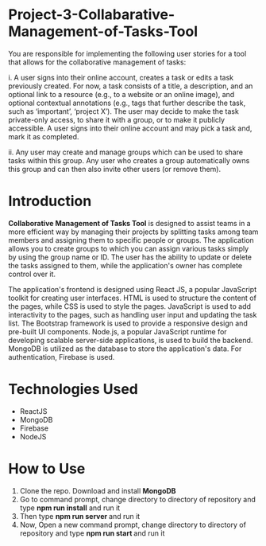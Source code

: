 # Project-3-Collabarative-Management-of-Tasks-Tool

You are responsible for implementing the following user stories for a tool that allows for the collaborative
management of tasks:

i. A user signs into their online account, creates a task or edits a task previously created. For now, a
task consists of a title, a description, and an optional link to a resource (e.g., to a website or an
online image), and optional contextual annotations (e.g., tags that further describe the task, such as
‘important’, ‘project X’). The user may decide to make the task private-only access, to share it with
a group, or to make it publicly accessible. A user signs into their online account and may pick a task
and, mark it as completed.

ii. Any user may create and manage groups which can be used to share tasks within this group. Any
user who creates a group automatically owns this group and can then also invite other users (or
remove them). 

# Introduction 
**Collaborative Management of Tasks Tool** is designed to assist teams in a more efficient way by managing their projects by splitting tasks among team members and assigning them to specific people or groups. The application allows you to create groups to which you can assign various tasks simply by using the group name or ID. The user has the ability to update or delete the tasks assigned to them, while the application's owner has complete control over it.
	
The application's frontend is designed using React JS, a popular JavaScript toolkit for creating user interfaces. HTML is used to structure the content of the pages, while CSS is used to style the pages. JavaScript is used to add interactivity to the pages, such as handling user input and updating the task list. The Bootstrap framework is used to provide a responsive design and pre-built UI components. Node.js, a popular JavaScript runtime for developing scalable server-side applications, is used to build the backend. MongoDB is utilized as the database to store the application's data. For authentication, Firebase is used.


# Technologies Used

<ul>
<li>ReactJS</li>
<li>MongoDB</li>
<li>Firebase</li>
<li>NodeJS</li>
</ul>


# How to Use
<ol>
<li>Clone the repo. Download and install <b>MongoDB</b></li>
<li>Go to command prompt, change directory to directory of repository and type <b>npm run install</b> and run it</li>
<li>Then type <b> npm run server </b>and run it</li>
<li>Now, Open a new command prompt, change directory to directory of repository and type <b> npm run start </b>and run it </li>
</ol>
